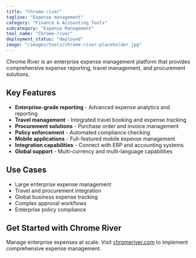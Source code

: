 ```yaml
---
title: "Chrome-river"
tagline: "Expense management"
category: "Finance & Accounting Tools"
subcategory: "Expense Management"
tool_name: "Chrome-river"
deployment_status: "deployed"
image: "/images/tools/chrome-river-placeholder.jpg"
---
```

Chrome River is an enterprise expense management platform that provides comprehensive expense reporting, travel management, and procurement solutions.

## Key Features

- **Enterprise-grade reporting** - Advanced expense analytics and reporting
- **Travel management** - Integrated travel booking and expense tracking
- **Procurement solutions** - Purchase order and invoice management
- **Policy enforcement** - Automated compliance checking
- **Mobile applications** - Full-featured mobile expense management
- **Integration capabilities** - Connect with ERP and accounting systems
- **Global support** - Multi-currency and multi-language capabilities

## Use Cases

- Large enterprise expense management
- Travel and procurement integration
- Global business expense tracking
- Complex approval workflows
- Enterprise policy compliance

## Get Started with Chrome River

Manage enterprise expenses at scale. Visit [chromeriver.com](https://www.chromeriver.com) to implement comprehensive expense management.
